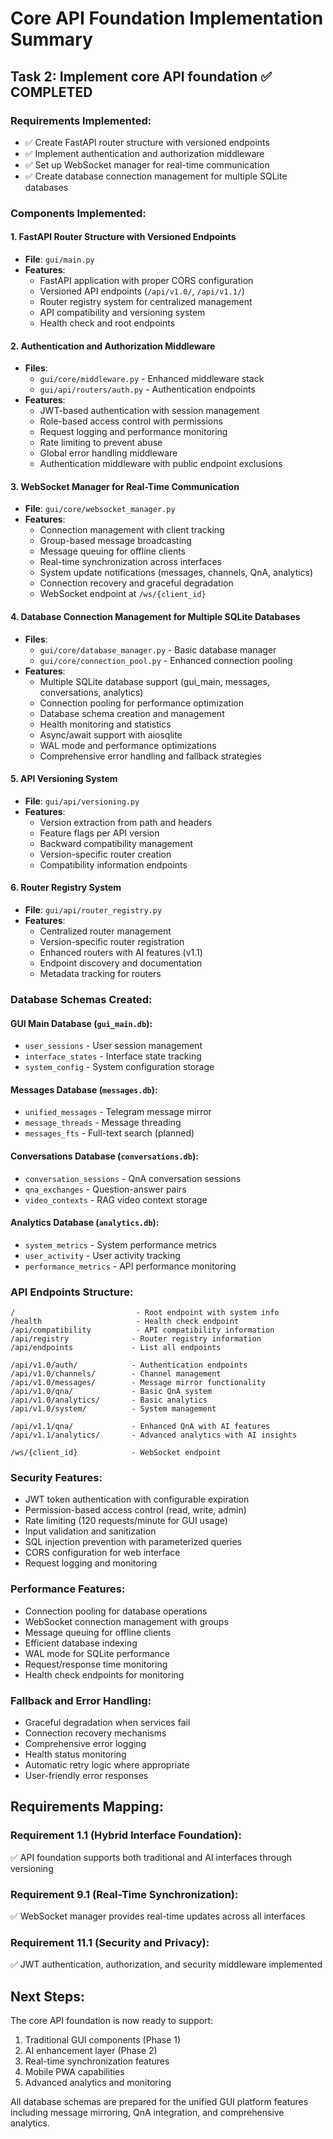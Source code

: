 # Core API Foundation Implementation Summary

## Task 2: Implement core API foundation ✅ COMPLETED

### Requirements Implemented:
- ✅ Create FastAPI router structure with versioned endpoints
- ✅ Implement authentication and authorization middleware  
- ✅ Set up WebSocket manager for real-time communication
- ✅ Create database connection management for multiple SQLite databases

### Components Implemented:

#### 1. FastAPI Router Structure with Versioned Endpoints
- **File**: `gui/main.py`
- **Features**:
  - FastAPI application with proper CORS configuration
  - Versioned API endpoints (`/api/v1.0/`, `/api/v1.1/`)
  - Router registry system for centralized management
  - API compatibility and versioning system
  - Health check and root endpoints

#### 2. Authentication and Authorization Middleware
- **Files**: 
  - `gui/core/middleware.py` - Enhanced middleware stack
  - `gui/api/routers/auth.py` - Authentication endpoints
- **Features**:
  - JWT-based authentication with session management
  - Role-based access control with permissions
  - Request logging and performance monitoring
  - Rate limiting to prevent abuse
  - Global error handling middleware
  - Authentication middleware with public endpoint exclusions

#### 3. WebSocket Manager for Real-Time Communication
- **File**: `gui/core/websocket_manager.py`
- **Features**:
  - Connection management with client tracking
  - Group-based message broadcasting
  - Message queuing for offline clients
  - Real-time synchronization across interfaces
  - System update notifications (messages, channels, QnA, analytics)
  - Connection recovery and graceful degradation
  - WebSocket endpoint at `/ws/{client_id}`

#### 4. Database Connection Management for Multiple SQLite Databases
- **Files**:
  - `gui/core/database_manager.py` - Basic database manager
  - `gui/core/connection_pool.py` - Enhanced connection pooling
- **Features**:
  - Multiple SQLite database support (gui_main, messages, conversations, analytics)
  - Connection pooling for performance optimization
  - Database schema creation and management
  - Health monitoring and statistics
  - Async/await support with aiosqlite
  - WAL mode and performance optimizations
  - Comprehensive error handling and fallback strategies

#### 5. API Versioning System
- **File**: `gui/api/versioning.py`
- **Features**:
  - Version extraction from path and headers
  - Feature flags per API version
  - Backward compatibility management
  - Version-specific router creation
  - Compatibility information endpoints

#### 6. Router Registry System
- **File**: `gui/api/router_registry.py`
- **Features**:
  - Centralized router management
  - Version-specific router registration
  - Enhanced routers with AI features (v1.1)
  - Endpoint discovery and documentation
  - Metadata tracking for routers

### Database Schemas Created:

#### GUI Main Database (`gui_main.db`):
- `user_sessions` - User session management
- `interface_states` - Interface state tracking
- `system_config` - System configuration storage

#### Messages Database (`messages.db`):
- `unified_messages` - Telegram message mirror
- `message_threads` - Message threading
- `messages_fts` - Full-text search (planned)

#### Conversations Database (`conversations.db`):
- `conversation_sessions` - QnA conversation sessions
- `qna_exchanges` - Question-answer pairs
- `video_contexts` - RAG video context storage

#### Analytics Database (`analytics.db`):
- `system_metrics` - System performance metrics
- `user_activity` - User activity tracking
- `performance_metrics` - API performance monitoring

### API Endpoints Structure:

```
/                           - Root endpoint with system info
/health                     - Health check endpoint
/api/compatibility          - API compatibility information
/api/registry              - Router registry information
/api/endpoints             - List all endpoints

/api/v1.0/auth/            - Authentication endpoints
/api/v1.0/channels/        - Channel management
/api/v1.0/messages/        - Message mirror functionality
/api/v1.0/qna/             - Basic QnA system
/api/v1.0/analytics/       - Basic analytics
/api/v1.0/system/          - System management

/api/v1.1/qna/             - Enhanced QnA with AI features
/api/v1.1/analytics/       - Advanced analytics with AI insights

/ws/{client_id}            - WebSocket endpoint
```

### Security Features:
- JWT token authentication with configurable expiration
- Permission-based access control (read, write, admin)
- Rate limiting (120 requests/minute for GUI usage)
- Input validation and sanitization
- SQL injection prevention with parameterized queries
- CORS configuration for web interface
- Request logging and monitoring

### Performance Features:
- Connection pooling for database operations
- WebSocket connection management with groups
- Message queuing for offline clients
- Efficient database indexing
- WAL mode for SQLite performance
- Request/response time monitoring
- Health check endpoints for monitoring

### Fallback and Error Handling:
- Graceful degradation when services fail
- Connection recovery mechanisms
- Comprehensive error logging
- Health status monitoring
- Automatic retry logic where appropriate
- User-friendly error responses

## Requirements Mapping:

### Requirement 1.1 (Hybrid Interface Foundation):
✅ API foundation supports both traditional and AI interfaces through versioning

### Requirement 9.1 (Real-Time Synchronization):
✅ WebSocket manager provides real-time updates across all interfaces

### Requirement 11.1 (Security and Privacy):
✅ JWT authentication, authorization, and security middleware implemented

## Next Steps:
The core API foundation is now ready to support:
1. Traditional GUI components (Phase 1)
2. AI enhancement layer (Phase 2)
3. Real-time synchronization features
4. Mobile PWA capabilities
5. Advanced analytics and monitoring

All database schemas are prepared for the unified GUI platform features including message mirroring, QnA integration, and comprehensive analytics.